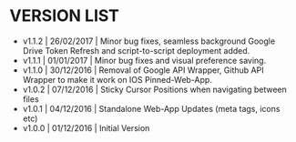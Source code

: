 
VERSION LIST 
============

* v1.1.2 | 26/02/2017 | Minor bug fixes, seamless background Google Drive Token Refresh and script-to-script deployment added.
* v1.1.1 | 01/01/2017 | Minor bug fixes and visual preference saving.
* v1.1.0 | 30/12/2016 | Removal of Google API Wrapper, Github API Wrapper to make it work on IOS Pinned-Web-App.
* v1.0.2 | 07/12/2016 | Sticky Cursor Positions when navigating between files
* v1.0.1 | 04/12/2016 | Standalone Web-App Updates (meta tags, icons etc)
* v1.0.0 | 01/12/2016 | Initial Version